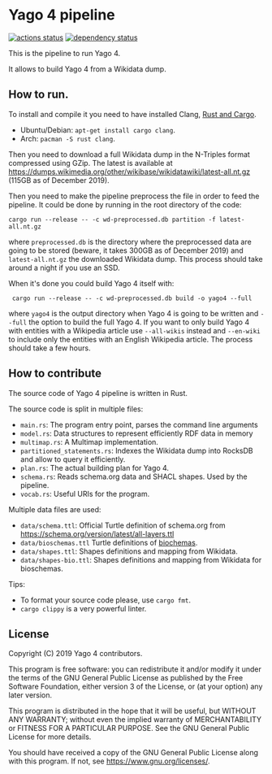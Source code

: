 Yago 4 pipeline
===============

[![actions status](https://github.com/yago-naga/yago4/workflows/build/badge.svg)](https://github.com/yago-naga/yago4/actions)
[![dependency status](https://deps.rs/repo/github/yago-naga/yago4/status.svg)](https://deps.rs/repo/github/yago-naga/yago4)

This is the pipeline to run Yago 4.

It allows to build Yago 4 from a Wikidata dump.


## How to run.
To install and compile it you need to have installed Clang,  [Rust and Cargo](https://www.rust-lang.org/tools/install).
* Ubuntu/Debian: `apt-get install cargo clang`.
* Arch: `pacman -S rust clang`.

Then you need to download a full Wikidata dump in the N-Triples format compressed using GZip. The latest is available at
https://dumps.wikimedia.org/other/wikibase/wikidatawiki/latest-all.nt.gz
(115GB as of December 2019).

Then you need to make the pipeline preprocess the file in order to feed the pipeline.
It could be done by running in the root directory of the code:

```cargo run --release -- -c wd-preprocessed.db partition -f latest-all.nt.gz```

where `preprocessed.db` is the directory where the preprocessed data are going to be stored
(beware, it takes 300GB as of December 2019) and `latest-all.nt.gz` the downloaded Wikidata dump.
This process should take around a night if you use an SSD.

When it's done you could build Yago 4 itself with:

``` cargo run --release -- -c wd-preprocessed.db build -o yago4 --full```

where `yago4` is the output directory when Yago 4 is going to be written
and `--full` the option to build the full Yago 4.
If you want to only build Yago 4 with entities with a Wikipedia article use `--all-wikis` instead
and `--en-wiki` to include only the entities with an English Wikipedia article.
The process should take a few hours.


## How to contribute

The source code of Yago 4 pipeline is written in Rust.

The source code is split in multiple files:
* `main.rs`: The program entry point, parses the command line arguments
* `model.rs`: Data structures to represent efficiently RDF data in memory
* `multimap.rs`: A Multimap implementation.
* `partitioned_statements.rs`: Indexes the Wikidata dump into RocksDB and allow to query it efficiently.
* `plan.rs`: The actual building plan for Yago 4.
* `schema.rs`: Reads schema.org data and SHACL shapes. Used by the pipeline.
* `vocab.rs`: Useful URIs for the program.

Multiple data files are used:
* `data/schema.ttl`: Official Turtle definition of schema.org from https://schema.org/version/latest/all-layers.ttl
* `data/bioschemas.ttl` Turtle definitions of [biochemas](https://bioschemas.org/).
* `data/shapes.ttl`: Shapes definitions and mapping from Wikidata.
* `data/shapes-bio.ttl`: Shapes definitions and mapping from Wikidata for bioschemas.


Tips:
* To format your source code please, use `cargo fmt`.
* `cargo clippy` is a very powerful linter.


## License

Copyright (C) 2019 Yago 4 contributors.

This program is free software: you can redistribute it and/or modify it under the terms of the GNU General Public License as published by the Free Software Foundation, either version 3 of the License, or (at your option) any later version.

This program is distributed in the hope that it will be useful, but WITHOUT ANY WARRANTY; without even the implied warranty of MERCHANTABILITY or FITNESS FOR A PARTICULAR PURPOSE.  See the GNU General Public License for more details.

You should have received a copy of the GNU General Public License along with this program.  If not, see <https://www.gnu.org/licenses/>.
